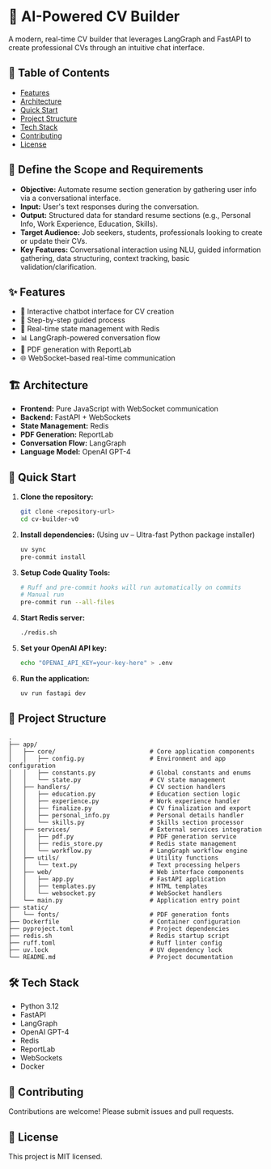 # 🚀 AI-Powered CV Builder

A modern, real-time CV builder that leverages LangGraph and FastAPI to create professional CVs through an intuitive chat interface.


## 📖 Table of Contents
- [Features](#features)
- [Architecture](#architecture)
- [Quick Start](#quick-start)
- [Project Structure](#project-structure)
- [Tech Stack](#tech-stack)
- [Contributing](#contributing)
- [License](#license)

## 🎯 Define the Scope and Requirements

- **Objective:** Automate resume section generation by gathering user info via a conversational interface.
- **Input:** User's text responses during the conversation.
- **Output:** Structured data for standard resume sections (e.g., Personal Info, Work Experience, Education, Skills).
- **Target Audience:** Job seekers, students, professionals looking to create or update their CVs.
- **Key Features:** Conversational interaction using NLU, guided information gathering, data structuring, context tracking, basic validation/clarification.


## ✨ Features

- 🤖 Interactive chatbot interface for CV creation
- 📝 Step-by-step guided process
- 🔄 Real-time state management with Redis
- 📊 LangGraph-powered conversation flow
- 📄 PDF generation with ReportLab
- 🌐 WebSocket-based real-time communication

## 🏗️ Architecture

- **Frontend:** Pure JavaScript with WebSocket communication
- **Backend:** FastAPI + WebSockets
- **State Management:** Redis
- **PDF Generation:** ReportLab
- **Conversation Flow:** LangGraph
- **Language Model:** OpenAI GPT-4

## 🚀 Quick Start

1. **Clone the repository:**
   ```bash
   git clone <repository-url>
   cd cv-builder-v0
   ```
2. **Install dependencies:**
   (Using uv – Ultra-fast Python package installer)
   ```bash
   uv sync
   pre-commit install
   ```
3. **Setup Code Quality Tools:**
   ```bash
   # Ruff and pre-commit hooks will run automatically on commits
   # Manual run
   pre-commit run --all-files
   ```
4. **Start Redis server:**
   ```bash
   ./redis.sh
   ```
5. **Set your OpenAI API key:**
   ```bash
   echo "OPENAI_API_KEY=your-key-here" > .env
   ```
6. **Run the application:**
   ```bash
   uv run fastapi dev
   ```

## 📁 Project Structure

```
.
├── app/
│   ├── core/                          # Core application components
│   │   ├── config.py                  # Environment and app configuration
│   │   ├── constants.py               # Global constants and enums
│   │   └── state.py                   # CV state management
│   ├── handlers/                      # CV section handlers
│   │   ├── education.py               # Education section logic
│   │   ├── experience.py              # Work experience handler
│   │   ├── finalize.py                # CV finalization and export
│   │   ├── personal_info.py           # Personal details handler
│   │   └── skills.py                  # Skills section processor
│   ├── services/                      # External services integration
│   │   ├── pdf.py                     # PDF generation service
│   │   ├── redis_store.py             # Redis state management
│   │   └── workflow.py                # LangGraph workflow engine
│   ├── utils/                         # Utility functions
│   │   └── text.py                    # Text processing helpers
│   ├── web/                           # Web interface components
│   │   ├── app.py                     # FastAPI application
│   │   ├── templates.py               # HTML templates
│   │   └── websocket.py               # WebSocket handlers
│   └── main.py                        # Application entry point
├── static/
│   └── fonts/                         # PDF generation fonts
├── Dockerfile                         # Container configuration
├── pyproject.toml                     # Project dependencies
├── redis.sh                           # Redis startup script
├── ruff.toml                          # Ruff linter config
├── uv.lock                            # UV dependency lock
└── README.md                          # Project documentation
```

## 🛠️ Tech Stack

- Python 3.12
- FastAPI
- LangGraph
- OpenAI GPT-4
- Redis
- ReportLab
- WebSockets
- Docker

## 🤝 Contributing

Contributions are welcome! Please submit issues and pull requests.

## 📝 License

This project is MIT licensed.
